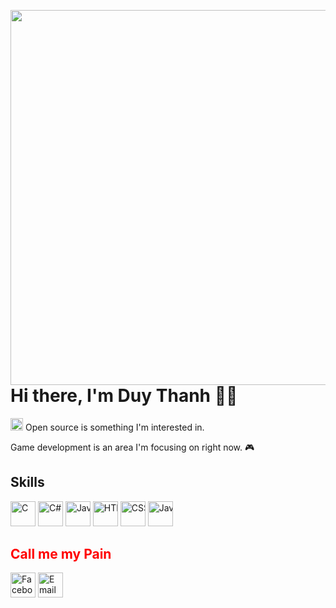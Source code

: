 <p align="center">
  <img src="https://media2.giphy.com/media/ttknk7M3d3UBEeZsii/giphy.gif?cid=ecf05e47bpqbt4obwf45j5gmo0u0ivwfs7q398fcfwt9x4bh&ep=v1_gifs_search&rid=giphy.gif&ct=g" width="600" style="float: right; margin-left: 20px;"/>
</p>
<h1>Hi there, I'm Duy Thanh 🙋‍♂️</h1>
<p>
  <img src="https://github.githubassets.com/images/icons/emoji/octocat.png" width="20" height="20" /> Open source is something I'm interested in.
</p>
<p>
  Game development is an area I'm focusing on right now. 🎮
</p>
<h2>Skills</h2>
<p style="white-space: nowrap; overflow: hidden;">
  <img src="https://img.icons8.com/color/48/000000/c-programming.png" alt="C" title="C" width="40" height="40" style="animation: slide 10s linear infinite; animation-delay: 0s;" />
  <img src="https://img.icons8.com/color/48/000000/c-sharp-logo.png" alt="C#" title="C#" width="40" height="40" style="animation: slide 10s linear infinite; animation-delay: 2s;" />
  <img src="https://img.icons8.com/color/48/000000/java-coffee-cup-logo.png" alt="Java" title="Java" width="40" height="40" style="animation: slide 10s linear infinite; animation-delay: 4s;" />
  <img src="https://img.icons8.com/color/48/000000/html-5--v1.png" alt="HTML" title="HTML" width="40" height="40" style="animation: slide 10s linear infinite; animation-delay: 6s;" />
  <img src="https://img.icons8.com/color/48/000000/css3.png" alt="CSS" title="CSS" width="40" height="40" style="animation: slide 10s linear infinite; animation-delay: 8s;" />
  <img src="https://img.icons8.com/color/48/000000/javascript--v1.png" alt="JavaScript" title="JavaScript" width="40" height="40" style="animation: slide 10s linear infinite; animation-delay: 10s;" />
</p>
<h2 style="font-weight: bold; color: #ff0000;">Call me my Pain</h2>
<div>
    <a href="https://www.facebook.com/mr.painno1" target="_blank"><img src="https://img.icons8.com/color/48/000000/facebook-new.png" alt="Facebook" title="Facebook" width="40" height="40" /></a>
    <a href="mailto:voduythanh.aibot@gmail.com" target="_blank"><img src="https://img.icons8.com/color/48/000000/gmail.png" alt="Email" title="Email" width="40" height="40" /></a>
</div>
